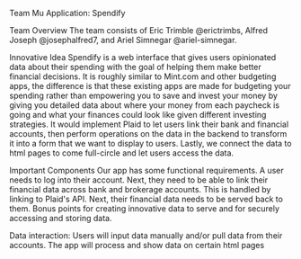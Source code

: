 Team Mu
Application: Spendify

Team Overview
The team consists of Eric Trimble @erictrimbs, Alfred Joseph @josephalfred7, and Ariel Simnegar @ariel-simnegar.

Innovative Idea
Spendify is a web interface that gives users opinionated data about their spending with the goal of helping them make better financial decisions. It is roughly similar to Mint.com and other budgeting apps, the difference is that these existing apps are made for budgeting your spending rather than empowering you to save and invest your money by giving you detailed data about where your money from each paycheck is going and what your finances could look like given different investing strategies. It would implement Plaid to let users link their bank and financial accounts, then perform operations on the data in the backend to transform it into a form that we want to display to users. Lastly, we connect the data to html pages to come full-circle and let users access the data.

Important Components
    Our app has some functional requirements. A user needs to log into their account. Next, they need to be able to link their financial data across bank and brokerage accounts. This is handled by linking to Plaid's API. Next, their financial data needs to be served back to them. Bonus points for creating innovative data to serve and for securely accessing and storing data.

Data interaction:
    Users will input data manually and/or pull data from their accounts. The app will process and show data on certain html pages